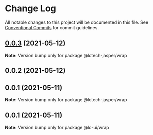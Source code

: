 # Change Log

All notable changes to this project will be documented in this file.
See [Conventional Commits](https://conventionalcommits.org) for commit guidelines.

## [0.0.3](https://github.com/lctech-jasper/ui-utility/compare/@lctech-jasper/wrap@0.0.2...@lctech-jasper/wrap@0.0.3) (2021-05-12)

**Note:** Version bump only for package @lctech-jasper/wrap





## 0.0.2 (2021-05-12)



## 0.0.1 (2021-05-11)

**Note:** Version bump only for package @lctech-jasper/wrap





## 0.0.1 (2021-05-11)

**Note:** Version bump only for package @lc-ui/wrap
